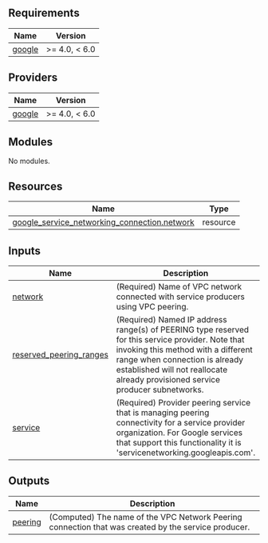 <!-- BEGIN_TF_DOCS -->
## Requirements

| Name | Version |
|------|---------|
| <a name="requirement_google"></a> [google](#requirement\_google) | >= 4.0, < 6.0 |

## Providers

| Name | Version |
|------|---------|
| <a name="provider_google"></a> [google](#provider\_google) | >= 4.0, < 6.0 |

## Modules

No modules.

## Resources

| Name | Type |
|------|------|
| [google_service_networking_connection.network](https://registry.terraform.io/providers/hashicorp/google/latest/docs/resources/service_networking_connection) | resource |

## Inputs

| Name | Description | Type | Default | Required |
|------|-------------|------|---------|:--------:|
| <a name="input_network"></a> [network](#input\_network) | (Required) Name of VPC network connected with service producers using VPC peering. | `string` | n/a | yes |
| <a name="input_reserved_peering_ranges"></a> [reserved\_peering\_ranges](#input\_reserved\_peering\_ranges) | (Required) Named IP address range(s) of PEERING type reserved for this service provider. Note that invoking this method with a different range when connection is already established will not reallocate already provisioned service producer subnetworks. | `list(string)` | n/a | yes |
| <a name="input_service"></a> [service](#input\_service) | (Required) Provider peering service that is managing peering connectivity for a service provider organization. For Google services that support this functionality it is 'servicenetworking.googleapis.com'. | `string` | `"servicenetworking.googleapis.com"` | no |

## Outputs

| Name | Description |
|------|-------------|
| <a name="output_peering"></a> [peering](#output\_peering) | (Computed) The name of the VPC Network Peering connection that was created by the service producer. |
<!-- END_TF_DOCS -->
